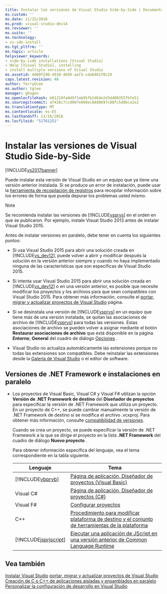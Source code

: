 ```yaml
---
title: Instalar las versiones de Visual Studio Side-by-Side | Documentos de Microsoft
ms.custom: ''
ms.date: 11/15/2016
ms.prod: visual-studio-dev14
ms.reviewer: ''
ms.suite: ''
ms.technology:
- vs-ide-install
ms.tgt_pltfrm: ''
ms.topic: article
helpviewer_keywords:
- side-by-side installations [Visual Studio]
- Help [Visual Studio], installing
- install multiple versions of Visual Studio
ms.assetid: 4d00f240-4910-4699-aaf3-cda6461f0c29
caps.latest.revision: 48
author: TerryGLee
ms.author: tglee
manager: ghogen
ms.openlocfilehash: b01219fa0d9f3ab95fb2d64e2d3dd003557bfe51
ms.sourcegitcommit: af428c7ccd007e668ec0dd8697c88fc5d8bca1e2
ms.translationtype: MT
ms.contentlocale: es-ES
ms.lasthandoff: 11/16/2018
ms.locfileid: "51761251"
---
```

# <a name="install-visual-studio-versions-side-by-side"></a>Instalar las versiones de Visual Studio Side-by-Side
[!INCLUDE[vs2017banner](../includes/vs2017banner.md)]

Puede instalar esta versión de Visual Studio en un equipo que ya tiene una versión anterior instalada. Si se produce un error de instalación, puede usar la [herramienta de recopilación de registros](http://go.microsoft.com/fwlink/?LinkId=262077) para recopilar información sobre los errores de forma que pueda depurar los problemas usted mismo.  
  
> [!NOTE]
>  Se recomienda instalar las versiones de [!INCLUDE[vsprvs](../includes/vsprvs-md.md)] en el orden en que se publicaron. Por ejemplo, instale Visual Studio 2013 antes de instalar Visual Studio 2015.  
  
 Antes de instalar versiones en paralelo, debe tener en cuenta los siguientes puntos:  
  
-   Si usa Visual Studio 2015 para abrir una solución creada en [!INCLUDE[vs_dev12](../includes/vs-dev12-md.md)], puede volver a abrir y modificar después la solución en la versión anterior siempre y cuando no haya implementado ninguna de las características que son específicas de Visual Studio 2015.  
  
-   Si intenta usar Visual Studio 2015 para abrir una solución creada en [!INCLUDE[vs_dev12](../includes/vs-dev12-md.md)] o en una versión anterior, es posible que necesite modificar los proyectos y los archivos para que sean compatibles con Visual Studio 2015. Para obtener más información, consulte el [portar, migrar y actualizar proyectos de Visual Studio](../misc/port-migrate-and-upgrade-visual-studio-projects-in-visual-studio-15-rc.md) página.  
  
-   Si se desinstala una versión de [!INCLUDE[vsprvs](../includes/vsprvs-md.md)] en un equipo que tiene más de una versión instalada, se quitan las asociaciones de archivo de [!INCLUDE[vsprvs](../includes/vsprvs-md.md)] para todas las versiones. Estas asociaciones de archivo se pueden volver a asignar mediante el botón **Restaurar asociaciones de archivo** que está disponible en la página **Entorno**, **General** del cuadro de diálogo [Opciones](../ide/reference/general-environment-options-dialog-box.md) .  
  
-   Visual Studio no actualiza automáticamente las extensiones porque no todas las extensiones son compatibles. Debe reinstalar las extensiones desde la [Galería de Visual Studio](http://go.microsoft.com/fwlink/?LinkId=178891) o el editor de software.  
  
## <a name="net-framework-versions-and-side-by-side-installations"></a>Versiones de .NET Framework e instalaciones en paralelo  
  
-   Los proyectos de Visual Basic, Visual C# y Visual F# utilizan la opción **Versión de .NET Framework de destino** del **Diseñador de proyectos** para especificar la versión de .NET Framework que utiliza un proyecto. En un proyecto de C++, se puede cambiar manualmente la versión de .NET Framework de destino si se modifica el archivo .vcxproj. Para obtener más información, consulte [compatibilidad de versiones](http://msdn.microsoft.com/library/2f25e522-456a-48c3-8a53-e5f39275649f).  
  
     Cuando se crea un proyecto, se puede especificar la versión de .NET Framework a la que se dirige el proyecto en la lista **.NET Framework** del cuadro de diálogo **Nuevo proyecto** .  
  
     Para obtener información específica del lenguaje, vea el tema correspondiente en la tabla siguiente.  
  
    |Lenguaje|Tema|  
    |--------------|-----------|  
    |[!INCLUDE[vbprvb](../includes/vbprvb-md.md)]|[Página de aplicación, Diseñador de proyectos (Visual Basic)](../ide/reference/application-page-project-designer-visual-basic.md)|  
    |Visual C#|[Página de aplicación, Diseñador de proyectos (C#)](../ide/reference/application-page-project-designer-csharp.md)|  
    |Visual F#|[Configurar proyectos](http://msdn.microsoft.com/library/a1489abb-6294-4f8f-b71f-2cb126393526)|  
    |C++|[Procedimiento para modificar plataforma de destino y el conjunto de herramientas de la plataforma](http://msdn.microsoft.com/library/031b1d54-e6e1-4da7-9868-3e75a87d9ffe)|  
    |[!INCLUDE[jsprjscript](../includes/jsprjscript-md.md)]|[Ejecutar una aplicación de JScript en una versión anterior de Common Language Runtime](http://msdn.microsoft.com/en-us/bbea51b5-ac03-4e6c-b9a6-f487ef63eda5)|  
  
## <a name="see-also"></a>Vea también  
 [Instalar Visual Studio](../install/install-visual-studio-2015.md) [portar, migrar y actualizar proyectos de Visual Studio](../misc/port-migrate-and-upgrade-visual-studio-projects-in-visual-studio-15-rc.md)   
 [Creación de C o C++ de aplicaciones aisladas y ensamblados en paralelo](http://msdn.microsoft.com/library/9465904e-76f7-48bd-bb3f-c55d8f1699b6)   
 [Personalizar la configuración de desarrollo en Visual Studio](http://msdn.microsoft.com/en-us/22c4debb-4e31-47a8-8f19-16f328d7dcd3)
